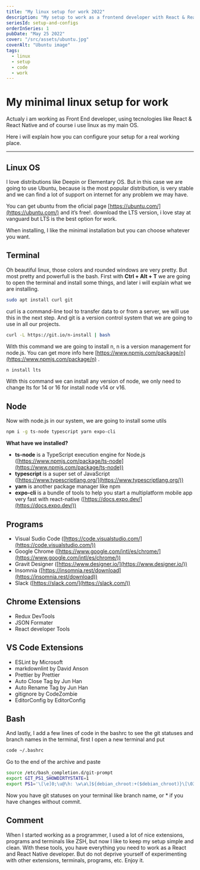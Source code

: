 ```yaml
---
title: "My linux setup for work 2022"
description: "My setup to work as a frontend developer with React & React Native"
seriesId: setup-and-configs
orderInSeries: 1
pubDate: "May 25 2022"
cover: "/src/assets/ubuntu.jpg"
coverAlt: "Ubuntu image"
tags:
  - linux
  - setup
  - code
  - work
---
```


# My minimal linux setup for work

Actualy i am working as Front End developer, using tecnologies like React & React Native and of course i use linux as my main OS.

Here i will explain how you can configure your setup for a real working place.

---

## Linux OS

I love distributions like Deepin or Elementary OS. But in this case we are going to use Ubuntu, because is the most popular distribution, is very stable and we can find a lot of support on internet for any problem we may have.

You can get ubuntu from the oficial page [https://ubuntu.com/](https://ubuntu.com/) and it’s free!. download the LTS version, i love stay at vanguard but LTS is the best option for work.

When installing, I like the minimal installation but you can choose whatever you want.

## Terminal

Oh beautiful linux, those colors and rounded windows are very pretty. But most pretty and powerfull is the bash. First with **Ctrl + Alt + T** we are going to open the terminal and install some things, and later i will explain what we are installing.

```bash
sudo apt install curl git
```

curl is a command-line tool to transfer data to or from a server, we will use this in the next step. And git is a version control system that we are going to use in all our projects.

```bash
curl -L https://git.io/n-install | bash
```

With this command we are going to install n, n is a version management for node.js. You can get more info here [https://www.npmjs.com/package/n](https://www.npmjs.com/package/n) .

```bash
n install lts
```

With this command we can install any version of node, we only need to change lts for 14 or 16 for install node v14 or v16.

## Node

Now with node.js in our system, we are going to install some utils

```bash
npm i -g ts-node typescript yarn expo-cli
```

**What have we installed?**

- **ts-node** is a TypeScript execution engine for Node.js ([https://www.npmjs.com/package/ts-node](https://www.npmjs.com/package/ts-node))
- **typescript** is a super set of JavaScript ([https://www.typescriptlang.org/](https://www.typescriptlang.org/))
- **yarn** is another package manager like npm
- **expo-cli** is a bundle of tools to help you start a multiplatform mobile app very fast with react-native ([https://docs.expo.dev/](https://docs.expo.dev/))

## Programs

- Visual Sudio Code ([https://code.visualstudio.com/](https://code.visualstudio.com/))
- Google Chrome ([https://www.google.com/intl/es/chrome/](https://www.google.com/intl/es/chrome/))
- Gravit Designer ([https://www.designer.io/](https://www.designer.io/))
- Insomnia ([https://insomnia.rest/download](https://insomnia.rest/download))
- Slack ([https://slack.com/](https://slack.com/))

## Chrome Extensions

- Redux DevTools
- JSON Formater
- React developer Tools

## VS Code Extensions

- ESLint by Microsoft
- markdownlint by David Anson
- Prettier by Prettier
- Auto Close Tag by Jun Han
- Auto Rename Tag by Jun Han
- gitignore by CodeZombie
- EditorConfig by EditorConfig

## Bash

And lastly, I add a few lines of code in the bashrc to see the git statuses and branch names in the terminal, first I open a new terminal and put

```bash
code ~/.bashrc
```

Go to the end of the archive and paste

```bash
source /etc/bash_completion.d/git-prompt
export GIT_PS1_SHOWDIRTYSTATE=1
export PS1='\[\e]0;\u@\h: \w\a\]${debian_chroot:+($debian_chroot)}\[\033[01;32m\]\u@\h\[\033[00m\]:\[\033[01;34m\]\w\[\033[00m\]$(__git_ps1 "(%s)")\$ '
```

Now you have git statuses on your terminal like branch name, or \* if you have changes without commit.

## Comment

When I started working as a programmer, I used a lot of nice extensions, programs and terminals like ZSH, but now I like to keep my setup simple and clean. With these tools, you have everything you need to work as a React and React Native developer. But do not deprive yourself of experimenting with other extensions, terminals, programs, etc. Enjoy it.

